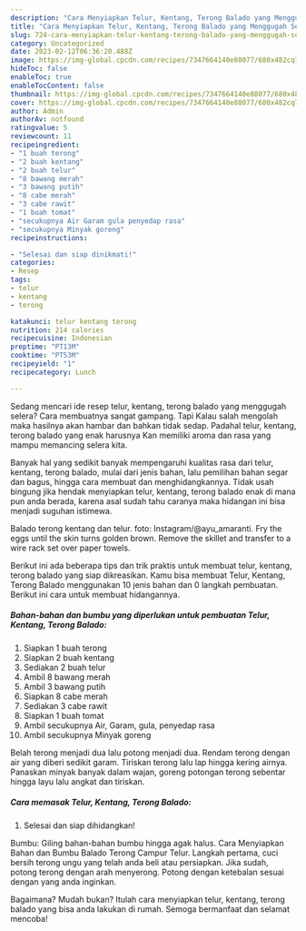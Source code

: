 ```yaml
---
description: "Cara Menyiapkan Telur, Kentang, Terong Balado yang Menggugah Selera, Buat Buka Puasa}"
title: "Cara Menyiapkan Telur, Kentang, Terong Balado yang Menggugah Selera, Buat Buka Puasa}"
slug: 724-cara-menyiapkan-telur-kentang-terong-balado-yang-menggugah-selera-buat-buka-puasa
category: Uncategorized
date: 2023-02-12T06:36:20.488Z
image: https://img-global.cpcdn.com/recipes/7347664140e88077/680x482cq70/telur-kentang-terong-balado-foto-resep-utama.jpg
hideToc: false
enableToc: true
enableTocContent: false
thumbnail: https://img-global.cpcdn.com/recipes/7347664140e88077/680x482cq70/telur-kentang-terong-balado-foto-resep-utama.jpg
cover: https://img-global.cpcdn.com/recipes/7347664140e88077/680x482cq70/telur-kentang-terong-balado-foto-resep-utama.jpg
author: Admin
authorAv: notfound
ratingvalue: 5
reviewcount: 11
recipeingredient:
- "1 buah terong"
- "2 buah kentang"
- "2 buah telur"
- "8 bawang merah"
- "3 bawang putih"
- "8 cabe merah"
- "3 cabe rawit"
- "1 buah tomat"
- "secukupnya Air Garam gula penyedap rasa"
- "secukupnya Minyak goreng"
recipeinstructions:

- "Selesai dan siap dinikmati!"
categories:
- Resep
tags:
- telur
- kentang
- terong

katakunci: telur kentang terong 
nutrition: 214 calories
recipecuisine: Indonesian
preptime: "PT13M"
cooktime: "PT53M"
recipeyield: "1"
recipecategory: Lunch

---
```



Sedang mencari ide resep telur, kentang, terong balado yang menggugah selera? Cara membuatnya sangat gampang. Tapi Kalau salah mengolah maka hasilnya akan hambar dan bahkan tidak sedap. Padahal telur, kentang, terong balado yang enak harusnya Kan memiliki aroma dan rasa yang mampu memancing selera kita.


Banyak hal yang sedikit banyak mempengaruhi kualitas rasa dari telur, kentang, terong balado, mulai dari jenis bahan, lalu pemilihan bahan segar dan bagus, hingga cara membuat dan menghidangkannya. Tidak usah bingung jika hendak menyiapkan telur, kentang, terong balado enak di mana pun anda berada, karena asal sudah tahu caranya maka hidangan ini bisa menjadi suguhan istimewa.

Balado terong kentang dan telur. foto: Instagram/@ayu_amaranti. Fry the eggs until the skin turns golden brown. Remove the skillet and transfer to a wire rack set over paper towels.


Berikut ini ada beberapa tips dan trik praktis untuk membuat telur, kentang, terong balado yang siap dikreasikan. Kamu bisa membuat Telur, Kentang, Terong Balado menggunakan 10 jenis bahan dan 0 langkah pembuatan. Berikut ini cara untuk membuat hidangannya.

<!--inarticleads1-->

##### Bahan-bahan dan bumbu yang diperlukan untuk pembuatan Telur, Kentang, Terong Balado:

1. Siapkan 1 buah terong
1. Siapkan 2 buah kentang
1. Sediakan 2 buah telur
1. Ambil 8 bawang merah
1. Ambil 3 bawang putih
1. Siapkan 8 cabe merah
1. Sediakan 3 cabe rawit
1. Siapkan 1 buah tomat
1. Ambil secukupnya Air, Garam, gula, penyedap rasa
1. Ambil secukupnya Minyak goreng


Belah terong menjadi dua lalu potong menjadi dua. Rendam terong dengan air yang diberi sedikit garam. Tiriskan terong lalu lap hingga kering airnya. Panaskan minyak banyak dalam wajan, goreng potongan terong sebentar hingga layu lalu angkat dan tiriskan. 

<!--inarticleads2-->

##### Cara memasak Telur, Kentang, Terong Balado:


1. Selesai dan siap dihidangkan!

Bumbu: Giling bahan-bahan bumbu hingga agak halus. Cara Menyiapkan Bahan dan Bumbu Balado Terong Campur Telur. Langkah pertama, cuci bersih terong ungu yang telah anda beli atau persiapkan. Jika sudah, potong terong dengan arah menyerong. Potong dengan ketebalan sesuai dengan yang anda inginkan. 

Bagaimana? Mudah bukan? Itulah cara menyiapkan telur, kentang, terong balado yang bisa anda lakukan di rumah. Semoga bermanfaat dan selamat mencoba!

